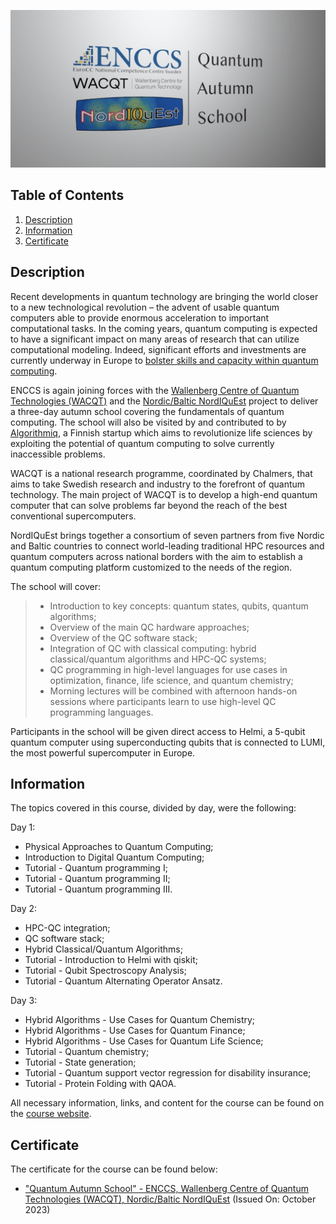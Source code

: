 ![Course](images/banner.jpg)

## Table of Contents
1. [Description](#description)
2. [Information](#information)
3. [Certificate](#certificate)

<a name="descripton"></a>
## Description

Recent developments in quantum technology are bringing the world closer to a new technological revolution – the advent of usable quantum computers able to provide enormous acceleration to important computational tasks. In the coming years, quantum computing is expected to have a significant impact on many areas of research that can utilize computational modeling. 
Indeed, significant efforts and investments are currently underway in Europe to [bolster skills and capacity within quantum computing](https://enccs.se/news/2023/06/european-hpc-quantum-computing-infrastructure/).

ENCCS is again joining forces with the [Wallenberg Centre of Quantum Technologies (WACQT)](https://www.chalmers.se/en/centres/wacqt/) and the [Nordic/Baltic NordIQuEst](https://nordiquest.net/) project to deliver a three-day autumn school covering the fundamentals of quantum computing. The school will also be visited by and contributed to by [Algorithmiq](https://algorithmiq.fi/), a Finnish startup which aims to revolutionize life sciences by exploiting the potential of quantum computing to solve currently inaccessible problems.

WACQT is a national research programme, coordinated by Chalmers, that aims to take Swedish research and industry to the forefront of quantum technology. The main project of WACQT is to develop a high-end quantum computer that can solve problems far beyond the reach of the best conventional supercomputers.

NordΙQuEst brings together a consortium of seven partners from five Nordic and Baltic countries to connect world-leading traditional HPC resources and quantum computers across national borders with the aim to establish a quantum computing platform customized to the needs of the region.

The school will cover: 

> - Introduction to key concepts: quantum states, qubits, quantum algorithms;
> - Overview of the main QC hardware approaches; 
> - Overview of the QC software stack;
> - Integration of QC with classical computing: hybrid classical/quantum algorithms and HPC-QC systems;
> - QC programming in high-level languages for use cases in optimization, finance, life science, and quantum chemistry;
> - Morning lectures will be combined with afternoon hands-on sessions where participants learn to use high-level QC programming languages.

Participants in the school will be given direct access to Helmi, a 5-qubit quantum computer using superconducting qubits that is connected to LUMI, the most powerful supercomputer in Europe.

<a name="information"></a>
## Information

The topics covered in this course, divided by day, were the following:

Day 1:
- Physical Approaches to Quantum Computing;
- Introduction to Digital Quantum Computing;
- Tutorial - Quantum programming I;
- Tutorial - Quantum programming II;
- Tutorial - Quantum programming III.

Day 2:
- HPC-QC integration;
- QC software stack;
- Hybrid Classical/Quantum Algorithms;
- Tutorial - Introduction to Helmi with qiskit;
- Tutorial - Qubit Spectroscopy Analysis;
- Tutorial - Quantum Alternating Operator Ansatz.

Day 3:
- Hybrid Algorithms - Use Cases for Quantum Chemistry;
- Hybrid Algorithms - Use Cases for Quantum Finance;
- Hybrid Algorithms - Use Cases for Quantum Life Science;
- Tutorial - Quantum chemistry;
- Tutorial - State generation;
- Tutorial - Quantum support vector regression for disability insurance;
- Tutorial - Protein Folding with QAOA.

All necessary information, links, and content for the course can be found on the [course website](https://enccs.github.io/qas2023/).

<a name="certificate"></a>
## Certificate

The certificate for the course can be found below:

- ["Quantum Autumn School" - ENCCS, Wallenberg Centre of Quantum Technologies (WACQT), Nordic/Baltic NordIQuEst](https://github.com/HROlive/Quantum-Autumn-School/blob/main/images/certificate.pdf) (Issued On: October 2023)

